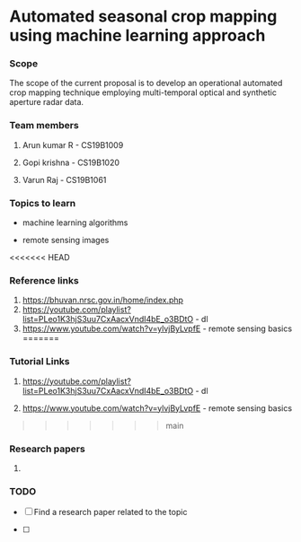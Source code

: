 # Automated seasonal crop mapping using machine learning approach

### Scope

The scope of the current proposal is to develop an operational automated crop mapping technique employing multi-temporal optical and synthetic aperture radar data.

### Team members

1. Arun kumar R - CS19B1009

2. Gopi krishna - CS19B1020

3. Varun Raj - CS19B1061

### Topics to learn

- machine learning algorithms

- remote sensing images

<<<<<<< HEAD
### Reference links
1. https://bhuvan.nrsc.gov.in/home/index.php
2. https://youtube.com/playlist?list=PLeo1K3hjS3uu7CxAacxVndI4bE_o3BDtO - dl
3. https://www.youtube.com/watch?v=ylvjByLvpfE - remote sensing basics
=======
### Tutorial Links

1. https://youtube.com/playlist?list=PLeo1K3hjS3uu7CxAacxVndI4bE_o3BDtO - dl

2. https://www.youtube.com/watch?v=ylvjByLvpfE - remote sensing basics
>>>>>>> main

### Research papers

1. 

### TODO

- [ ] Find a research paper related to the topic

- [ ] 
